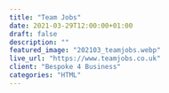 ```yaml
---
title: "Team Jobs"
date: 2021-03-29T12:00:00+01:00
draft: false
description: ""
featured_image: "202103_teamjobs.webp"
live_url: "https://www.teamjobs.co.uk"
client: "Bespoke 4 Business"
categories: "HTML"
---
```

